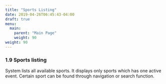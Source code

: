 ```yaml
---
title: "Sports Listing"
date: 2019-04-26T06:45:43-04:00
draft: true
menu:
  main:
    parent: "Main Page"
    weight: 90
weight: 90
---
```


### 1.9 Sports listing

System lists all available sports. It displays only sports which has one active event. Certain sport can be found through navigation or search function.
